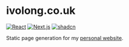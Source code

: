 # ivolong.co.uk

[![React](https://img.shields.io/badge/React-61DAFB.svg?style=for-the-badge&logo=React&logoColor=black)](https://react.dev/)
[![Next.js](https://img.shields.io/badge/Next.js-000000.svg?style=for-the-badge&logo=nextdotjs&logoColor=white)](https://nextjs.org/)
[![shadcn](https://img.shields.io/badge/shadcn/ui-000000.svg?style=for-the-badge&logo=shadcn/ui&logoColor=white)](https://ui.shadcn.com/)

Static page generation for my [personal website](https://ivolong.co.uk).
